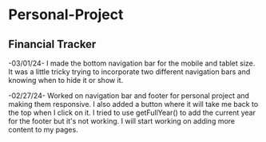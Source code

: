 # Personal-Project
## Financial Tracker


-03/01/24- I made the bottom navigation bar for the mobile and tablet size. It was a little tricky trying to incorporate two different navigation bars and knowing when to hide it or show it.

-02/27/24- Worked on navigation bar and footer for personal project and making them responsive. I also added a button where it will take me back to the top when I click on it. I tried to use getFullYear() to add the current year for the footer but it's not working. I will start working on adding more content to my pages.
